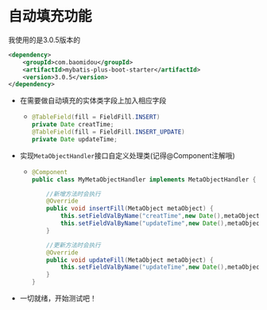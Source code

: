 # 自动填充功能

我使用的是3.0.5版本的

```xml
<dependency>
    <groupId>com.baomidou</groupId>
    <artifactId>mybatis-plus-boot-starter</artifactId>
    <version>3.0.5</version>
</dependency>
```

+ 在需要做自动填充的实体类字段上加入相应字段

  + ```java
    @TableField(fill = FieldFill.INSERT)
    private Date creatTime;
    @TableField(fill = FieldFill.INSERT_UPDATE)
    private Date updateTime;
    ```

+ 实现`MetaObjectHandler`接口自定义处理类(记得@Component注解哦)

  + ```java
    @Component
    public class MyMetaObjectHandler implements MetaObjectHandler {
    
        //新增方法时会执行
        @Override
        public void insertFill(MetaObject metaObject) {
            this.setFieldValByName("creatTime",new Date(),metaObject);
            this.setFieldValByName("updateTime",new Date(),metaObject);
        }
    
        //更新方法时会执行
        @Override
        public void updateFill(MetaObject metaObject) {
            this.setFieldValByName("updateTime",new Date(),metaObject);
        }
    }
    ```

+ 一切就绪，开始测试吧！
